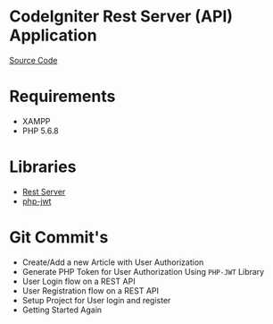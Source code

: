 # CodeIgniter Rest Server (API) Application

[Source Code](https://github.com/jeevan15498/CodeIgniter-Rest-Server-API-Application)


# Requirements

- XAMPP
- PHP 5.6.8


# Libraries

- [Rest Server](https://github.com/chriskacerguis/codeigniter-restserver)
- [php-jwt](https://github.com/firebase/php-jwt)

# Git Commit's

- Create/Add a new Article with User Authorization
- Generate PHP Token for User Authorization Using `PHP-JWT` Library
- User Login flow on a REST API
- User Registration flow on a REST API
- Setup Project for User login and register
- Getting Started Again